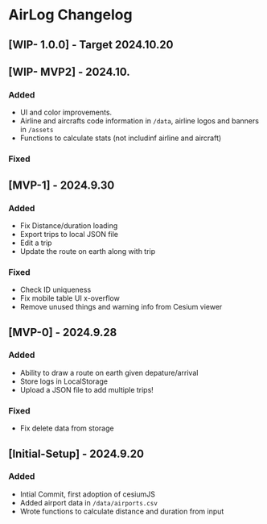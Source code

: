# AirLog Changelog


## [WIP- 1.0.0] - Target 2024.10.20


## [WIP- MVP2] - 2024.10.

### Added
- UI and color improvements.
- Airline and aircrafts code information in `/data`, airline logos and banners in `/assets`
- Functions to calculate stats (not includinf airline and aircraft)

### Fixed


## [MVP-1] - 2024.9.30

### Added
- Fix Distance/duration loading
- Export trips to local JSON file
- Edit a trip
- Update the route on earth along with trip

### Fixed
- Check ID uniqueness
- Fix mobile table UI x-overflow
- Remove unused things and warning info from Cesium viewer

## [MVP-0] - 2024.9.28

### Added 
- Ability to draw a route on earth given depature/arrival
- Store logs in LocalStorage
- Upload a JSON file to add multiple trips!
  
### Fixed
- Fix delete data from storage

## [Initial-Setup] - 2024.9.20

### Added
- Intial Commit, first adoption of cesiumJS
- Added airport data in `/data/airports.csv`
- Wrote functions to calculate distance and duration from input